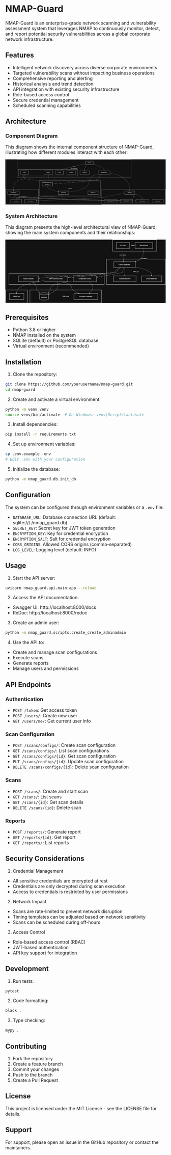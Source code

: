 # NMAP-Guard

NMAP-Guard is an enterprise-grade network scanning and vulnerability assessment system that leverages NMAP to continuously monitor, detect, and report potential security vulnerabilities across a global corporate network infrastructure.

## Features

- Intelligent network discovery across diverse corporate environments
- Targeted vulnerability scans without impacting business operations
- Comprehensive reporting and alerting
- Historical analysis and trend detection
- API integration with existing security infrastructure
- Role-based access control
- Secure credential management
- Scheduled scanning capabilities

## Architecture

### Component Diagram
This diagram shows the internal component structure of NMAP-Guard, illustrating how different modules interact with each other:

![Component Diagram](docs/images/Nmap%20Guard%20-%20Component%20Diagram.drawio.png)

### System Architecture
This diagram presents the high-level architectural view of NMAP-Guard, showing the main system components and their relationships:

![Architectural Diagram](docs/images/Nmap%20Guard%20-%20Architectural%20Diagram.drawio.png)

## Prerequisites

- Python 3.8 or higher
- NMAP installed on the system
- SQLite (default) or PostgreSQL database
- Virtual environment (recommended)

## Installation

1. Clone the repository:
```bash
git clone https://github.com/yourusername/nmap-guard.git
cd nmap-guard
```

2. Create and activate a virtual environment:
```bash
python -m venv venv
source venv/bin/activate  # On Windows: venv\Scripts\activate
```

3. Install dependencies:
```bash
pip install -r requirements.txt
```

4. Set up environment variables:
```bash
cp .env.example .env
# Edit .env with your configuration
```

5. Initialize the database:
```bash
python -m nmap_guard.db.init_db
```

## Configuration

The system can be configured through environment variables or a `.env` file:

- `DATABASE_URL`: Database connection URL (default: sqlite:///./nmap_guard.db)
- `SECRET_KEY`: Secret key for JWT token generation
- `ENCRYPTION_KEY`: Key for credential encryption
- `ENCRYPTION_SALT`: Salt for credential encryption
- `CORS_ORIGINS`: Allowed CORS origins (comma-separated)
- `LOG_LEVEL`: Logging level (default: INFO)

## Usage

1. Start the API server:
```bash
uvicorn nmap_guard.api.main:app --reload
```

2. Access the API documentation:
- Swagger UI: http://localhost:8000/docs
- ReDoc: http://localhost:8000/redoc

3. Create an admin user:
```bash
python -m nmap_guard.scripts.create_create_adminadmin
```

4. Use the API to:
- Create and manage scan configurations
- Execute scans
- Generate reports
- Manage users and permissions

## API Endpoints

### Authentication
- `POST /token`: Get access token
- `POST /users/`: Create new user
- `GET /users/me/`: Get current user info

### Scan Configuration
- `POST /scans/configs/`: Create scan configuration
- `GET /scans/configs/`: List scan configurations
- `GET /scans/configs/{id}`: Get scan configuration
- `PUT /scans/configs/{id}`: Update scan configuration
- `DELETE /scans/configs/{id}`: Delete scan configuration

### Scans
- `POST /scans/`: Create and start scan
- `GET /scans/`: List scans
- `GET /scans/{id}`: Get scan details
- `DELETE /scans/{id}`: Delete scan

### Reports
- `POST /reports/`: Generate report
- `GET /reports/{id}`: Get report
- `GET /reports/`: List reports

## Security Considerations

1. Credential Management
- All sensitive credentials are encrypted at rest
- Credentials are only decrypted during scan execution
- Access to credentials is restricted by user permissions

2. Network Impact
- Scans are rate-limited to prevent network disruption
- Timing templates can be adjusted based on network sensitivity
- Scans can be scheduled during off-hours

3. Access Control
- Role-based access control (RBAC)
- JWT-based authentication
- API key support for integration

## Development

1. Run tests:
```bash
pytest
```

2. Code formatting:
```bash
black .
```

3. Type checking:
```bash
mypy .
```

## Contributing

1. Fork the repository
2. Create a feature branch
3. Commit your changes
4. Push to the branch
5. Create a Pull Request

## License

This project is licensed under the MIT License - see the LICENSE file for details.

## Support

For support, please open an issue in the GitHub repository or contact the maintainers.